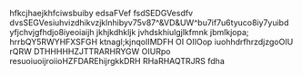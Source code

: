 hfkcjhaejkhfciwsbuiby
edsaFVef
fsdSEDGVesdfv
dvsSEGVesiuhvizdhikvzjklnhibyv75v87^&VD&UW^bu7if7u6tyuco8iy7yuibd yfjchvjgfhdjo8iyeoiaijh jkhjkdhkljk jvhdskhiulgjlkfmnk jbmlkjopa;
hrrbQY5RWYHFXSFGH
ktnagl;kjnqoIIMDFH OI OIIOop iuohhdrfhrzdjzgoOIU rQRW
DTHHHHHZJTTRARHRYGW
OIURpo resuoiuoijroiioHZFDAREhijrgkkDRH
RHaRHAQTRJRS
fdha

